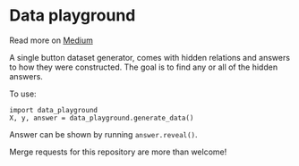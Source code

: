 # Data playground

Read more on [Medium](https://medium.com/@sijmenvdw/sometimes-i-want-answers-not-constraints-cb4b978c4f35)

A single button dataset generator, comes with hidden relations and answers to how they were constructed. The goal is to find any or all of the hidden answers.

To use:

```
import data_playground
X, y, answer = data_playground.generate_data()
```

Answer can be shown by running `answer.reveal()`.

Merge requests for this repository are more than welcome!

